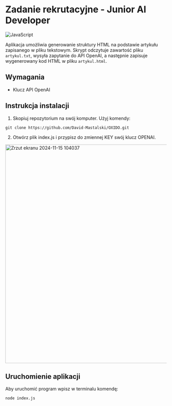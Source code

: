 # Zadanie rekrutacyjne - Junior AI Developer
![JavaScript](https://img.shields.io/badge/javascript-%23323330.svg?style=for-the-badge&logo=javascript&logoColor=%23F7DF1E)

Aplikacja umożliwia generowanie struktury HTML na podstawie artykułu zapisanego w pliku tekstowym. Skrypt odczytuje zawartość pliku `artykul.txt`, wysyła zapytanie do API OpenAI, a następnie zapisuje wygenerowany kod HTML w pliku `artykul.html`.

## Wymagania
- Klucz API OpenAI

## Instrukcja instalacji
1. Skopiuj repozytorium na swój komputer. Użyj komendy:
```
git clone https://github.com/David-Mastalski/OXIDO.git
``` 
2. Otwórz plik index.js i przypisz do zmiennej KEY swój klucz OPENAI.
<img width="680" alt="Zrzut ekranu 2024-11-15 104037" src="https://github.com/user-attachments/assets/c1fdb1e6-6262-452e-b614-d468c061afb5">

## Uruchomienie aplikacji
Aby uruchomić program wpisz w terminalu komendę:
```
node index.js
``` 
